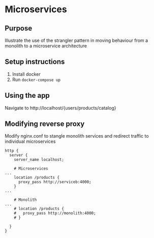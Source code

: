 # Microservices
## Purpose
Illustrate the use of the strangler pattern in moving behaviour from a monolith to a microservice architecture

## Setup instructions
1. Install docker
2. Run `docker-compose up`

## Using the app
Navigate to http://localhost/{users/products/catalog}

## Modifying reverse proxy
Modify nginx.conf to stangle monolith services and redirect traffic to individual microservices
```
http {
  server {
    server_name localhost;

    # Microservices
...
    location /products {
      proxy_pass http://serviceb:4000;
    }
...

    # Monolith
...
    # location /products {
    #   proxy_pass http://monolith:4000;
    # }

  }
}
```
